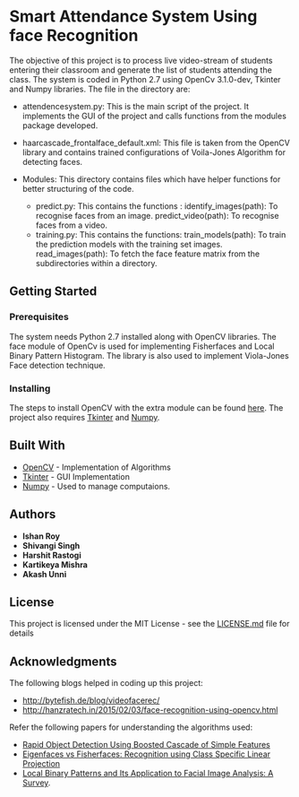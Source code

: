 # Smart Attendance System Using face Recognition

The objective of this project is to process live video-stream of students entering their classroom and generate the list of students attending the class.
The system is coded in Python 2.7 using OpenCv 3.1.0-dev, Tkinter and Numpy libraries.
The file in the directory are:
* attendencesystem.py: This is the main  script of the project.
                    It implements the GUI of the project and calls functions from the modules package developed.

* haarcascade_frontalface_default.xml: This file is taken from the OpenCV library and contains trained configurations of Voila-Jones Algorithm for detecting faces.

* Modules: This directory contains files which have helper functions for better structuring of the code.
    * predict.py: This contains the functions :
                identify_images(path): To recognise faces from an image.
                predict_video(path): To recognise faces from a video.
    * training.py: This contains the functions:
                train_models(path): To train the prediction models with the training set images.
                read_images(path): To fetch the face feature matrix from the subdirectories within a directory.

## Getting Started
### Prerequisites

The system needs Python 2.7 installed along with OpenCV libraries.
The face module of OpenCv is used for implementing Fisherfaces and Local Binary Pattern Histogram. The library is also used to implement Viola-Jones Face detection technique.

### Installing

The steps to install OpenCV with the extra module can be found [here](https://github.com/opencv/opencv_contrib).
The project also requires [Tkinter](https://docs.python.org/2/library/tkinter.html) and [Numpy](http://www.numpy.org/).


## Built With

* [OpenCV](http://docs.opencv.org/3.1.0/) - Implementation of Algorithms
* [Tkinter](https://docs.python.org/2/library/tkinter.html) - GUI Implementation
* [Numpy](http://www.numpy.org/) - Used to manage computaions.

## Authors

* **Ishan Roy**
* **Shivangi Singh**
* **Harshit Rastogi**
* **Kartikeya Mishra**
* **Akash Unni**


## License

This project is licensed under the MIT License - see the [LICENSE.md](LICENSE.md) file for details

## Acknowledgments
The following blogs helped in coding up this project:
* http://bytefish.de/blog/videofacerec/
* http://hanzratech.in/2015/02/03/face-recognition-using-opencv.html

Refer the following papers for understanding the algorithms used:
* [Rapid Object Detection Using Boosted Cascade of Simple Features](https://www.cs.cmu.edu/~efros/courses/LBMV07/Papers/viola-cvpr-01.pdf)
* [Eigenfaces vs Fisherfaces: Recognition using Class Specific Linear Projection](http://www.face-rec.org/algorithms/LDA/belhumeur96eigenfaces.pdf)
* [Local Binary Patterns and Its Application to Facial Image Analysis: A Survey](http://liris.cnrs.fr/Documents/Liris-5004.pdf).
